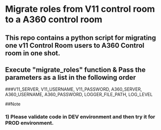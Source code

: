 # Migrate roles from V11 control room to a A360 control room

## This repo contains a python script for migrating one v11 Control Room users to A360 Control room in one shot.

## Execute  "migrate_roles" function & Pass the parameters as a list in the following order
###V11_SERVER, V11_USERNAME, V11_PASSWORD, A360_SERVER, A360_USERNAME, A360_PASSWORD, LOGGER_FILE_PATH, LOG_LEVEL


##Note

### 1) Please validate code in DEV environment and then try it for PROD environment. 

